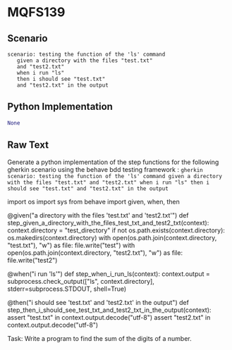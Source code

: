 # MQFS139
## Scenario
```gherkin
scenario: testing the function of the 'ls' command 
   given a directory with the files "test.txt" 
   and "test2.txt" 
   when i run "ls" 
   then i should see "test.txt" 
   and "test2.txt" in the output
```


## Python Implementation
```python
None
```


## Raw Text
Generate a python implementation of the step functions for the following gherkin scenario using the behave bdd testing framework : ```gherkin scenario: testing the function of the 'ls' command given a directory with the files "test.txt" and "test2.txt" when i run "ls" then i should see "test.txt" and "test2.txt" in the output ```



import os
import sys
from behave import given, when, then

@given("a directory with the files 'test.txt' and 'test2.txt'")
def step_given_a_directory_with_the_files_test_txt_and_test2_txt(context):
    context.directory = "test_directory"
    if not os.path.exists(context.directory):
        os.makedirs(context.directory)
    with open(os.path.join(context.directory, "test.txt"), "w") as file:
        file.write("test")
    with open(os.path.join(context.directory, "test2.txt"), "w") as file:
        file.write("test2")

@when("i run 'ls'")
def step_when_i_run_ls(context):
    context.output = subprocess.check_output(["ls", context.directory], stderr=subprocess.STDOUT, shell=True)

@then("i should see 'test.txt' and 'test2.txt' in the output")
def step_then_i_should_see_test_txt_and_test2_txt_in_the_output(context):
    assert "test.txt" in context.output.decode("utf-8")
    assert "test2.txt" in context.output.decode("utf-8")

Task: Write a program to find the sum of the digits of a number.
